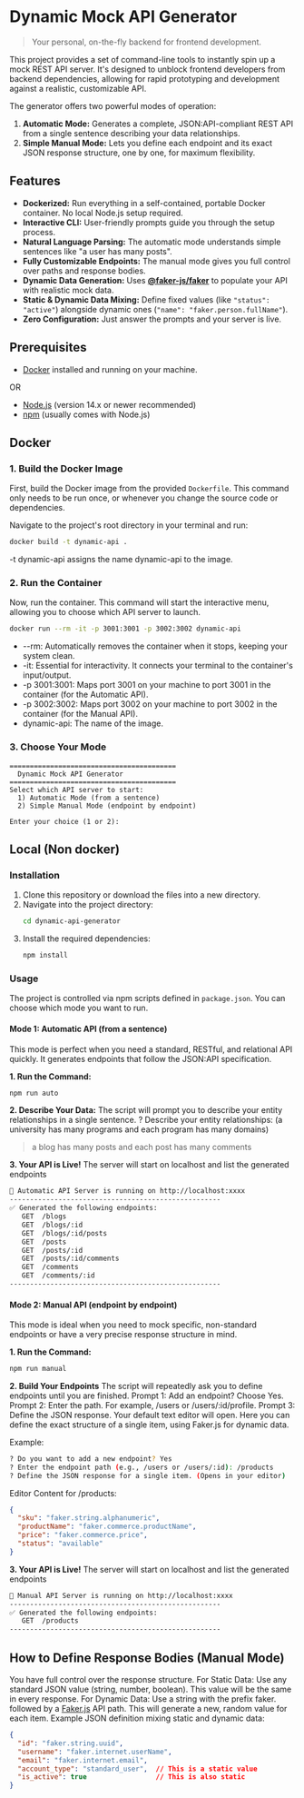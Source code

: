 # Dynamic Mock API Generator

> Your personal, on-the-fly backend for frontend development.

This project provides a set of command-line tools to instantly spin up a mock REST API server. It's designed to unblock frontend developers from backend dependencies, allowing for rapid prototyping and development against a realistic, customizable API.

The generator offers two powerful modes of operation:
1.  **Automatic Mode:** Generates a complete, JSON:API-compliant REST API from a single sentence describing your data relationships.
2.  **Simple Manual Mode:** Lets you define each endpoint and its exact JSON response structure, one by one, for maximum flexibility.

## Features

-   **Dockerized:** Run everything in a self-contained, portable Docker container. No local Node.js setup required.
-   **Interactive CLI:** User-friendly prompts guide you through the setup process.
-   **Natural Language Parsing:** The automatic mode understands simple sentences like "a user has many posts".
-   **Fully Customizable Endpoints:** The manual mode gives you full control over paths and response bodies.
-   **Dynamic Data Generation:** Uses **[@faker-js/faker](https://fakerjs.dev/)** to populate your API with realistic mock data.
-   **Static & Dynamic Data Mixing:** Define fixed values (like `"status": "active"`) alongside dynamic ones (`"name": "faker.person.fullName"`).
-   **Zero Configuration:** Just answer the prompts and your server is live.

## Prerequisites

-   [Docker](https://www.docker.com/products/docker-desktop/) installed and running on your machine.

OR

-   [Node.js](https://nodejs.org/) (version 14.x or newer recommended)
-   [npm](https://www.npmjs.com/) (usually comes with Node.js)


## Docker

### 1. Build the Docker Image

First, build the Docker image from the provided `Dockerfile`. This command only needs to be run once, or whenever you change the source code or dependencies.

Navigate to the project's root directory in your terminal and run:

```bash
docker build -t dynamic-api .
```

-t dynamic-api assigns the name dynamic-api to the image.

### 2. Run the Container

Now, run the container. This command will start the interactive menu, allowing you to choose which API server to launch.

```bash
docker run --rm -it -p 3001:3001 -p 3002:3002 dynamic-api
```

* --rm: Automatically removes the container when it stops, keeping your system clean.
* -it: Essential for interactivity. It connects your terminal to the container's input/output.
* -p 3001:3001: Maps port 3001 on your machine to port 3001 in the container (for the Automatic API).
* -p 3002:3002: Maps port 3002 on your machine to port 3002 in the container (for the Manual API).
* dynamic-api: The name of the image.

### 3. Choose Your Mode

```text
=========================================
  Dynamic Mock API Generator
=========================================
Select which API server to start:
  1) Automatic Mode (from a sentence)
  2) Simple Manual Mode (endpoint by endpoint)

Enter your choice (1 or 2):
```

## Local (Non docker)

### Installation

1.  Clone this repository or download the files into a new directory.
2.  Navigate into the project directory:
    ```bash
    cd dynamic-api-generator
    ```
3.  Install the required dependencies:
    ```bash
    npm install
    ```

### Usage

The project is controlled via npm scripts defined in `package.json`. You can choose which mode you want to run.

#### Mode 1: Automatic API (from a sentence)

This mode is perfect when you need a standard, RESTful, and relational API quickly. It generates endpoints that follow the JSON:API specification.

**1. Run the Command:**
```bash
npm run auto
```

**2. Describe Your Data:**
The script will prompt you to describe your entity relationships in a single sentence.
? Describe your entity relationships: (a university has many programs and each program has many domains)
> a blog has many posts and each post has many comments

**3. Your API is Live!**
The server will start on localhost and list the generated endpoints
```bash
🚀 Automatic API Server is running on http://localhost:xxxx
----------------------------------------------------
✅ Generated the following endpoints:
   GET  /blogs
   GET  /blogs/:id
   GET  /blogs/:id/posts
   GET  /posts
   GET  /posts/:id
   GET  /posts/:id/comments
   GET  /comments
   GET  /comments/:id
----------------------------------------------------
```

#### Mode 2: Manual API (endpoint by endpoint)
This mode is ideal when you need to mock specific, non-standard endpoints or have a very precise response structure in mind.

**1. Run the Command:**
```bash
npm run manual
```

**2. Build Your Endpoints**
The script will repeatedly ask you to define endpoints until you are finished.
Prompt 1: Add an endpoint? Choose Yes.
Prompt 2: Enter the path. For example, /users or /users/:id/profile.
Prompt 3: Define the JSON response. Your default text editor will open. Here you can define the exact structure of a single item, using Faker.js for dynamic data.

Example:
```bash
? Do you want to add a new endpoint? Yes
? Enter the endpoint path (e.g., /users or /users/:id): /products
? Define the JSON response for a single item. (Opens in your editor)
```

Editor Content for /products:
```json
{
  "sku": "faker.string.alphanumeric",
  "productName": "faker.commerce.productName",
  "price": "faker.commerce.price",
  "status": "available"
}
```
**3. Your API is Live!**
The server will start on localhost and list the generated endpoints
```bash
🚀 Manual API Server is running on http://localhost:xxxx
----------------------------------------------------
✅ Generated the following endpoints:
   GET  /products
----------------------------------------------------
```

## How to Define Response Bodies (Manual Mode)
You have full control over the response structure.
For Static Data: Use any standard JSON value (string, number, boolean). This value will be the same in every response.
For Dynamic Data: Use a string with the prefix faker. followed by a [Faker.js](https://fakerjs.dev/api/) API path. This will generate a new, random value for each item.
Example JSON definition mixing static and dynamic data:
```json
{
  "id": "faker.string.uuid",
  "username": "faker.internet.userName",
  "email": "faker.internet.email",
  "account_type": "standard_user",  // This is a static value
  "is_active": true                 // This is also static
}
```